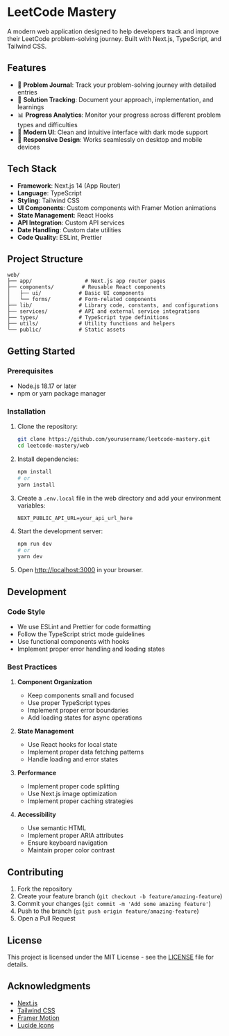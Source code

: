 # LeetCode Mastery

A modern web application designed to help developers track and improve their LeetCode problem-solving journey. Built with Next.js, TypeScript, and Tailwind CSS.

## Features

- 📝 **Problem Journal**: Track your problem-solving journey with detailed entries
- 🎯 **Solution Tracking**: Document your approach, implementation, and learnings
- 📊 **Progress Analytics**: Monitor your progress across different problem types and difficulties
- 🎨 **Modern UI**: Clean and intuitive interface with dark mode support
- 📱 **Responsive Design**: Works seamlessly on desktop and mobile devices

## Tech Stack

- **Framework**: Next.js 14 (App Router)
- **Language**: TypeScript
- **Styling**: Tailwind CSS
- **UI Components**: Custom components with Framer Motion animations
- **State Management**: React Hooks
- **API Integration**: Custom API services
- **Date Handling**: Custom date utilities
- **Code Quality**: ESLint, Prettier

## Project Structure

```
web/
├── app/                 # Next.js app router pages
├── components/         # Reusable React components
│   ├── ui/            # Basic UI components
│   └── forms/         # Form-related components
├── lib/               # Library code, constants, and configurations
├── services/          # API and external service integrations
├── types/             # TypeScript type definitions
├── utils/             # Utility functions and helpers
└── public/            # Static assets
```

## Getting Started

### Prerequisites

- Node.js 18.17 or later
- npm or yarn package manager

### Installation

1. Clone the repository:

   ```bash
   git clone https://github.com/yourusername/leetcode-mastery.git
   cd leetcode-mastery/web
   ```

2. Install dependencies:

   ```bash
   npm install
   # or
   yarn install
   ```

3. Create a `.env.local` file in the web directory and add your environment variables:

   ```env
   NEXT_PUBLIC_API_URL=your_api_url_here
   ```

4. Start the development server:

   ```bash
   npm run dev
   # or
   yarn dev
   ```

5. Open [http://localhost:3000](http://localhost:3000) in your browser.

## Development

### Code Style

- We use ESLint and Prettier for code formatting
- Follow the TypeScript strict mode guidelines
- Use functional components with hooks
- Implement proper error handling and loading states

### Best Practices

1. **Component Organization**

   - Keep components small and focused
   - Use proper TypeScript types
   - Implement proper error boundaries
   - Add loading states for async operations

2. **State Management**

   - Use React hooks for local state
   - Implement proper data fetching patterns
   - Handle loading and error states

3. **Performance**

   - Implement proper code splitting
   - Use Next.js image optimization
   - Implement proper caching strategies

4. **Accessibility**
   - Use semantic HTML
   - Implement proper ARIA attributes
   - Ensure keyboard navigation
   - Maintain proper color contrast

## Contributing

1. Fork the repository
2. Create your feature branch (`git checkout -b feature/amazing-feature`)
3. Commit your changes (`git commit -m 'Add some amazing feature'`)
4. Push to the branch (`git push origin feature/amazing-feature`)
5. Open a Pull Request

## License

This project is licensed under the MIT License - see the [LICENSE](LICENSE) file for details.

## Acknowledgments

- [Next.js](https://nextjs.org/)
- [Tailwind CSS](https://tailwindcss.com/)
- [Framer Motion](https://www.framer.com/motion/)
- [Lucide Icons](https://lucide.dev/)
